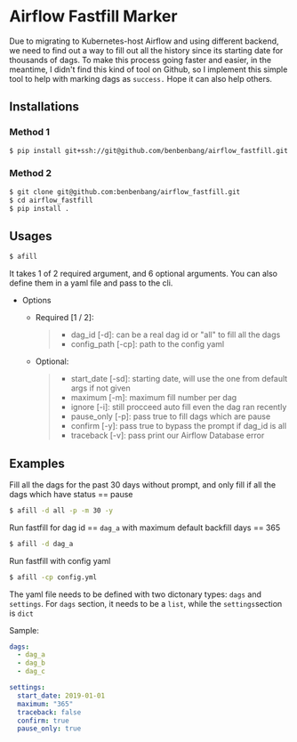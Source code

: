 # Airflow Fastfill Marker



Due to migrating to Kubernetes-host Airflow and using different backend, we need to find out a way to fill out all the history since its starting date for thousands of dags. To make this process going faster and easier, in the meantime, I didn't find this kind of tool on Github, so I implement this simple tool to help with marking dags as `success.` Hope it can also help others.



## Installations

### Method 1

```bash
$ pip install git+ssh://git@github.com/benbenbang/airflow_fastfill.git
```



### Method 2

```bash
$ git clone git@github.com:benbenbang/airflow_fastfill.git
$ cd airflow_fastfill
$ pip install .
```



## Usages

```bash
$ afill
```

It takes 1 of 2 required argument, and 6 optional arguments. You can also define them in a yaml file and pass to the cli.

- Options

    - Required [1 / 2]:

        > - dag_id [-d]: can be a real dag id or "all" to fill all the dags
        > - config_path [-cp]: path to the config yaml

    - Optional:

        >- start_date [-sd]: starting date, will use the one from default args if not given
        >- maximum [-m]: maximum fill number per dag
        >- ignore [-i]: still procceed auto fill even the dag ran recently
        >- pause_only [-p]: pass true to fill dags which are pause
        >- confirm [-y]: pass true to bypass the prompt if dag_id is all
        >- traceback [-v]: pass print our Airflow Database error



## Examples

Fill all the dags for the past 30 days without prompt, and only fill if all the dags which have status == pause

```bash
$ afill -d all -p -m 30 -y
```



Run fastfill for dag id == `dag_a` with maximum default backfill days == 365

```bash
$ afill -d dag_a
```



Run fastfill with config yaml

```bash
$ afill -cp config.yml
```

The yaml file needs to be defined with two dictonary types: `dags` and `settings`. For `dags` section, it needs to be a `list`, while the `settings`section is `dict`

Sample:

```yaml
dags:
  - dag_a
  - dag_b
  - dag_c

settings:
  start_date: 2019-01-01
  maximum: "365"
  traceback: false
  confirm: true
  pause_only: true

```
